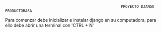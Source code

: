                                                         PROYECTO DJANGO PRODUCTORASA

Para comenzar debe inicializar e instalar django en su computadora, para ello debe abrir una terminal con 'CTRL + Ñ' 
